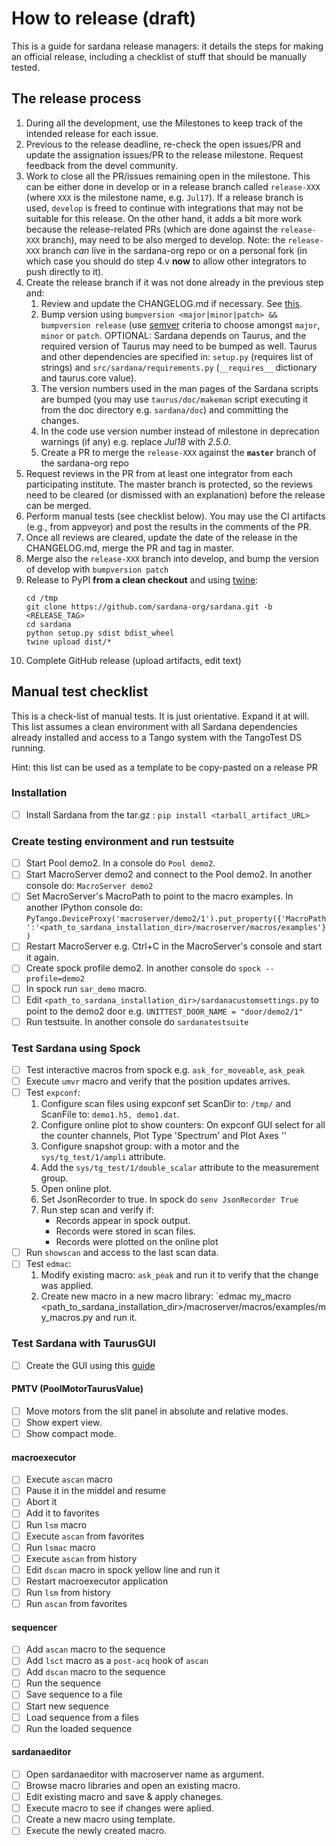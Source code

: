 # How to release (draft)

This is a guide for sardana release managers: it details the steps for making
an official release, including a checklist of stuff that should be manually
tested.

## The release process

1. During all the development, use the Milestones to keep track of the intended
   release for each issue.
2. Previous to the release deadline, re-check the open issues/PR and update
   the assignation issues/PR to the release milestone. Request feedback from
   the devel community.
3. Work to close all the PR/issues remaining open in the milestone. This can
   be either done in develop or in a release branch called `release-XXX`
   (where `XXX` is the milestone name, e.g. `Jul17`). If a release branch is
   used, `develop` is freed to continue with integrations that may not be
   suitable for this release. On the other hand, it adds a bit more work
   because the release-related PRs (which are done against the `release-XXX`
   branch), may need to be also merged to develop.
   Note: the `release-XXX` branch *can* live in the sardana-org repo or on a
   personal fork (in which case you should do step 4.v **now** to allow other
   integrators to push directly to it).
4. Create the release branch if it was not done already in the previous step
   and:
    1. Review and update the CHANGELOG.md if necessary. See [this](http://keepachangelog.com).
    2. Bump version using `bumpversion <major|minor|patch> && bumpversion release`
       (use [semver](http://semver.org/) criteria to choose amongst `major`,
       `minor` or `patch`. OPTIONAL: Sardana depends on Taurus, and the
       required version of Taurus may need to be bumped as well. Taurus and
       other dependencies are specified in: `setup.py` (requires list of
       strings) and `src/sardana/requirements.py` (`__requires__` dictionary
       and taurus.core value).
    3. The version numbers used in the man pages of the Sardana scripts are
       bumped (you may use `taurus/doc/makeman` script executing it from the
       doc directory e.g. `sardana/doc`) and committing the changes.
    4. In the code use version number instead of milestone in deprecation
       warnings (if any) e.g. replace *Jul18* with *2.5.0*.
    5. Create a PR to merge the `release-XXX` against the **`master`** branch
       of the sardana-org repo
5. Request reviews in the PR from at least one integrator from each
   participating institute. The master branch is protected, so the reviews need
   to be cleared (or dismissed with an explanation) before the release can be
   merged.
6. Perform manual tests (see checklist below). You may use the CI artifacts
   (e.g., from appveyor) and post the results in the comments of the PR.
7. Once all reviews are cleared, update the date of the release in the
   CHANGELOG.md, merge the PR and tag in master.
8. Merge also the  `release-XXX` branch into develop, and bump the version of
   develop with `bumpversion patch`
9. Release to PyPI **from a clean checkout** and using [twine](https://github.com/pypa/twine):
   ```
   cd /tmp
   git clone https://github.com/sardana-org/sardana.git -b <RELEASE_TAG>
   cd sardana
   python setup.py sdist bdist_wheel
   twine upload dist/*
   ```
10. Complete GitHub release (upload artifacts, edit text)

## Manual test checklist

This is a check-list of manual tests. It is just orientative. Expand it
at will. This list assumes a clean environment with all Sardana dependencies
already installed and access to a Tango system with the TangoTest DS running.

Hint: this list can be used as a template to be copy-pasted on a release PR

### Installation
- [ ] Install Sardana from the tar.gz : `pip install <tarball_artifact_URL>`

### Create testing environment and run testsuite
- [ ] Start Pool demo2. In a console do `Pool demo2`.
- [ ] Start MacroServer demo2 and connect to the Pool demo2.
  In another console do: `MacroServer demo2`
- [ ] Set MacroServer's MacroPath to point to the macro examples.
  In another IPython console do:
  `PyTango.DeviceProxy('macroserver/demo2/1').put_property({'MacroPath':'<path_to_sardana_installation_dir>/macroserver/macros/examples'})`
- [ ] Restart MacroServer e.g. Ctrl+C in the MacroServer's console and
  start it again.
- [ ] Create spock profile demo2. In another console do `spock --profile=demo2`
- [ ] In spock run `sar_demo` macro.
- [ ] Edit `<path_to_sardana_installation_dir>/sardanacustomsettings.py`
  to point to the demo2 door e.g. `UNITTEST_DOOR_NAME = "door/demo2/1"`
- [ ] Run testsuite. In another console do `sardanatestsuite`

### Test Sardana using Spock
- [ ] Test interactive macros from spock e.g. `ask_for_moveable`, `ask_peak`
- [ ] Execute `umvr` macro and verify that the position updates arrives.
- [ ] Test `expconf`:
  1. Configure scan files using expconf set ScanDir to: `/tmp/` and
     ScanFile to: `demo1.h5, demo1.dat`.
  2. Configure online plot to show counters: On expconf GUI select for all the counter channels, Plot Type 'Spectrum' and Plot Axes '<mov>'
  3. Configure snapshot group: with a motor and the `sys/tg_test/1/ampli`
     attribute.
  4. Add the `sys/tg_test/1/double_scalar` attribute to the measurement
     group.
  5. Open online plot.
  6. Set JsonRecorder to true. In spock do `senv JsonRecorder True`
  7. Run step scan and verify if:
     - Records appear in spock output.
     - Records were stored in scan files.
     - Records were plotted on the online plot
- [ ] Run `showscan` and access to the last scan data.
- [ ] Test `edmac`:
  1. Modify existing macro: `ask_peak` and run it to verify that the change
     was applied.
  2. Create new macro in a new macro library:
     `edmac my_macro <path_to_sardana_installation_dir>/macroserver/macros/examples/my_macros.py
     and run it.

### Test Sardana with TaurusGUI

- [ ] Create the GUI using this [guide](https://sourceforge.net/p/sardana/wiki/Howto-GUI_creation)

#### PMTV (PoolMotorTaurusValue)
- [ ] Move motors from the slit panel in absolute and relative modes.
- [ ] Show expert view.
- [ ] Show compact mode.

#### macroexecutor
- [ ] Execute `ascan` macro
- [ ] Pause it in the middel and resume
- [ ] Abort it
- [ ] Add it to favorites
- [ ] Run `lsm` macro
- [ ] Execute `ascan` from favorites
- [ ] Run `lsmac` macro
- [ ] Execute `ascan` from history
- [ ] Edit `dscan` macro in spock yellow line and run it
- [ ] Restart macroexecutor application
- [ ] Run `lsm` from history
- [ ] Run `ascan` from favorites

#### sequencer
- [ ] Add `ascan` macro to the sequence
- [ ] Add `lsct` macro as a `post-acq` hook of `ascan`
- [ ] Add `dscan` macro to the sequence
- [ ] Run the sequence
- [ ] Save sequence to a file
- [ ] Start new sequence
- [ ] Load sequence from a files
- [ ] Run the loaded sequence

#### sardanaeditor
- [ ] Open sardanaeditor with macroserver name as argument.
- [ ] Browse macro libraries and open an existing macro.
- [ ] Edit existing macro and save & apply chaneges.
- [ ] Execute macro to see if changes were aplied.
- [ ] Create a new macro using template.
- [ ] Execute the newly created macro.
